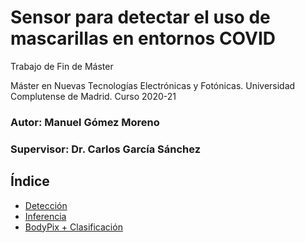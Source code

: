 # Sensor para detectar el uso de mascarillas en entornos COVID
Trabajo de Fin de Máster

Máster en Nuevas Tecnologías Electrónicas y Fotónicas. 
Universidad Complutense de Madrid. Curso 2020-21
### Autor: Manuel Gómez Moreno
### Supervisor: Dr. Carlos García Sánchez

## Índice  
* [Detección](detection-models/)  
* [Inferencia](jetsonNano/)  
* [BodyPix + Clasificación](classification-models/)  